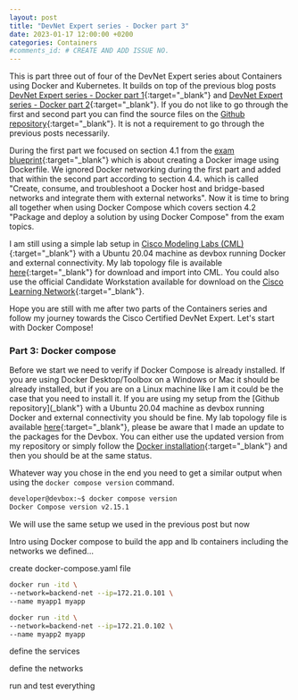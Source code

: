 ```yaml
---
layout: post
title: "DevNet Expert series - Docker part 3"
date: 2023-01-17 12:00:00 +0200
categories: Containers
#comments_id: # CREATE AND ADD ISSUE NO.
---
```


This is part three out of four of the DevNet Expert series about Containers using Docker and Kubernetes. It builds on top of the previous blog posts [DevNet Expert series - Docker part 1](https://blog.kuhlcloud.de/containers/2022/12/16/docker-part1.html){:target="_blank"} and [DevNet Expert series - Docker part 2](https://blog.kuhlcloud.de/containers/2022/12/16/docker-part1.html){:target="_blank"}. If you do not like to go through the first and second part you can find the source files on the [Github repository](https://github.com/daniel1820815/devnet-expert-lab/){:target="_blank"}. It is not a requirement to go through the previous posts necessarily.

During the first part we focused on section 4.1 from the [exam blueprint](https://learningnetwork.cisco.com/s/devnet-expert-exam-topics-lab){:target="_blank"} which is about creating a Docker image using Dockerfile. We ignored Docker networking during the first part and added that within the second part according to section 4.4. which is called "Create, consume, and troubleshoot a Docker host and bridge-based networks and integrate them with external networks". Now it is time to bring all together when using Docker Compose which covers section 4.2 "Package and deploy a solution by using Docker Compose" from the exam topics.

I am still using a simple lab setup in [Cisco Modeling Labs (CML)](https://developer.cisco.com/modeling-labs/){:target="_blank"} with a Ubuntu 20.04 machine as devbox running Docker and external connectivity. My lab topology file is available [here](https://github.com/daniel1820815/devnet-expert-lab/blob/main/blog/docker/){:target="_blank"} for download and import into CML. You could also use the official Candidate Workstation available for download on the [Cisco Learning Network](https://learningnetwork.cisco.com/s/article/devnet-expert-equipment-and-software-list){:target="_blank"}.

Hope you are still with me after two parts of the Containers series and follow my journey towards the Cisco Certified DevNet Expert. Let's start with Docker Compose!

### Part 3: Docker compose

Before we start we need to verify if Docker Compose is already installed. If you are using Docker Desktop/Toolbox on a Windows or Mac it should be already installed, but if you are on a Linux machine like I am it could be the case that you need to install it. If you are using my setup from the [Github repository](_blank"} with a Ubuntu 20.04 machine as devbox running Docker and external connectivity you should be fine. My lab topology file is available [here](https://github.com/daniel1820815/devnet-expert-lab/blob/main/blog/docker/){:target="_blank"}, please be aware that I made an update to the packages for the Devbox. You can either use the updated version from my repository or simply follow the [Docker installation](https://docs.docker.com/engine/install/){:target="_blank"} and then you should be at the same status.

Whatever way you chose in the end you need to get a similar output when using the ```docker compose version``` command.

```bash
developer@devbox:~$ docker compose version
Docker Compose version v2.15.1
```

We will use the same setup we used in the previous post but now 

Intro using Docker compose to build the app and lb containers including the networks we defined...

create docker-compose.yaml file

```bash
docker run -itd \
--network=backend-net --ip=172.21.0.101 \
--name myapp1 myapp
```

```bash
docker run -itd \
--network=backend-net --ip=172.21.0.102 \
--name myapp2 myapp
```

define the services

define the networks

run and test everything
